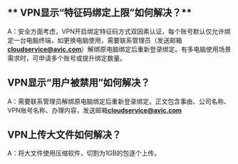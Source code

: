 ## ** VPN显示“特征码绑定上限”如何解决？**

A：安全方面考虑，VPN开启绑定特征码方式双因素认证，每个账号默认仅允许绑定一台电脑终端，如更换电脑使用，需要联系管理员（发送邮箱**cloudservice@avic.com**）解绑原电脑绑定后重新登录绑定。有多电脑使用场景需求时，可申请多个账号或提升绑定数量。

## **VPN显示“用户被禁用”如何解决？**

A：需要联系管理员解绑原电脑绑定后重新登录绑定。正文包含事由、公司名称、VPN账号名称、办理内容，发送邮箱**cloudservice@avic.com**

## **VPN上传大文件如何解决？**

A：将大文件使用压缩软件，切割为1GB的包逐个上传。

